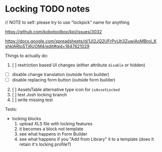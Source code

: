 # Locking TODO notes

// NOTE to self: please try to use "lockpick" name for anything

https://github.com/kobotoolbox/kpi/issues/3032

https://docs.google.com/spreadsheets/d/1JI2JQ2UFrPvUh3ZuwiAoMBrol_KshkIARloSTi6UOM4/edit#gid=1847621029

Things to actually do:
1. [ ] restriction based UI changes (either attribute `disable` or hidden)
  - [ ] disable change translation (outside form builder)
  - [ ] disable replacing form button (outside form builder)
2. [ ] AssetsTable alternative type icon for `isAssetLocked`
3. [ ] test Josh locking branch
4. [ ] write missing test

Tests:
- locking blocks
  1. upload XLS file with locking features
  2. it becomes a block not template
  3. see what happens in Form Builder
  4. see what happens if you "Add from Library" it to a template (does it retain it's locking profile?)

